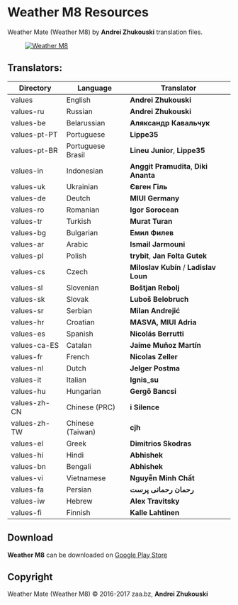 # Weather M8 Resources
Weather Mate (Weather M8) by **Andrei Zhukouski** translation files.

<dl><dd><a href="https://play.google.com/store/apps/details?id=pro.burgerz.miweather8" target="_blank"><img src="http://i.imgur.com/qicfqDr.png" alt="Weather M8"></a></dd></dl>

## Translators:
|Directory|Language|Translator|
|----|----|----|
|values|English|**Andrei Zhukouski**|
|values-ru|Russian|**Andrei Zhukouski**|
|values-be|Belarussian|**Аляксандр Кавальчук**|
|values-pt-PT|Portuguese|**Lippe35** |
|values-pt-BR|Portuguese Brasil|**Lineu Junior**, **Lippe35** |
|values-in|Indonesian|**Anggit Pramudita**, **Diki Ananta** |
|values-uk|Ukrainian|**Євген Гіль** |
|values-de|Deutch|**MIUI Germany** |
|values-ro|Romanian|**Igor Sorocean** |
|values-tr|Turkish|**Murat Turan**|
|values-bg|Bulgarian|**Емил Филев**|
|values-ar|Arabic|**Ismail Jarmouni**|
|values-pl|Polish|**trybit**, **Jan Folta Gutek**|
|values-cs|Czech|**Miloslav Kubín** / **Ladislav Loun**|
|values-sl|Slovenian|**Boštjan Rebolj**|
|values-sk|Slovak|**Luboš Belobruch**|
|values-sr|Serbian|**Milan Andrejić**|
|values-hr|Croatian|**MASVA, MIUI Adria**|
|values-es|Spanish|**Nicolás Berrutti**|
|values-ca-ES|Catalan|**Jaime Muñoz Martín**|
|values-fr|French|**Nicolas Zeller**|
|values-nl|Dutch|**Jelger Postma**|
|values-it|Italian|**Ignis_su**|
|values-hu|Hungarian|**Gergő Bancsi**|
|values-zh-CN|Chinese (PRC)|**i Silence**|
|values-zh-TW|Chinese (Taiwan)|**cjh**|
|values-el|Greek|**Dimitrios Skodras**|
|values-hi|Hindi|**Abhishek**|
|values-bn|Bengali|**Abhishek**|
|values-vi|Vietnamese|**Nguyễn Minh Chất**|
|values-fa|Persian|**رحمان رحمانی پرست**|
|values-iw|Hebrew|**Alex Travitsky**|
|values-fi|Finnish|**Kalle Lahtinen**|

## Download
**Weather M8** can be downloaded on [Google Play Store](https://play.google.com/store/apps/details?id=pro.burgerz.miweather8)

## Copyright
Weather Mate (Weather M8) © 2016-2017 zaa.bz, **Andrei Zhukouski**
